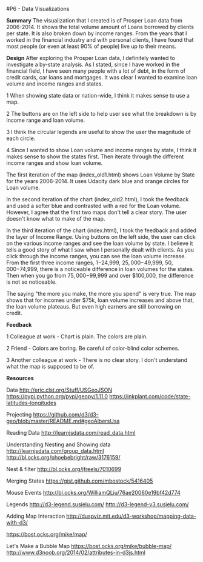 
#P6 - Data Visualizations

**Summary** The visualization that I created is of Prosper Loan data from 2006-2014. It shows the total volume amount of Loans borrowed by clients per state. It is also broken down by income ranges. From the years that I worked in the financial industry and with personal clients, I have found that most people (or even at least 90% of people) live up to their means.

**Design** After exploring the Prosper Loan data, I definitely wanted to investigate a by-state analysis. As I stated, since I have worked in the financial field, I have seen many people with a lot of debt, in the form of credit cards, car loans and mortgages. It was clear I wanted to examine loan volume and income ranges and states.

1  When showing state data or nation-wide, I think it makes sense to use a map.

2  The buttons are on the left side to help user see what the breakdown is by income range and loan volume.

3  I think the circular legends are useful to show the user the magnitude of each circle.

4  Since I wanted to show Loan volume and income ranges by state, I think it makes sense to show the states first.  Then iterate through the different income ranges and show loan volume.

The first iteration of the map (index_old1.html) shows Loan Volume by State for the years 2006-2014. It uses Udacity dark blue and orange circles for Loan volume.

In the second iteration of the chart (index_old2.html), I took the feedback and used a softer blue and contrasted with a red for the Loan volume. However, I agree that the first two maps don't tell a clear story. The user doesn't know what to make of the map.

In the third iteration of the chart (index.html), I took the feedback and added the layer of Income Range. Using buttons on the left side, the user can click on the various income ranges and see the loan volume by state. I believe it tells a good story of what I saw when I personally dealt with clients. As you click through the income ranges, you can see the loan volume increase. From the first three income ranges, $1-$24,999, $25,000-$49,999, $50,000-$74,999, there is a noticeable difference in loan volumes for the states. Then when you go from $75,000-$99,999 and over $100,000, the difference is not so noticeable.

The saying "the more you make, the more you spend" is very true. The map shows that for incomes under $75k, loan volume increases and above that, the loan volume plateaus. But even high earners are still borrowing on credit.

**Feedback**

1 Colleague at work - Chart is plain. The colors are plain.

2 Friend - Colors are boring. Be careful of color-blind color schemes.

3 Another colleague at work - There is no clear story. I don't understand what the map is supposed to be of.

**Resources**

Data http://eric.clst.org/Stuff/USGeoJSON https://pypi.python.org/pypi/geopy/1.11.0 https://inkplant.com/code/state-latitudes-longitudes

Projecting https://github.com/d3/d3-geo/blob/master/README.md#geoAlbersUsa

Reading Data http://learnjsdata.com/read_data.html

Understanding Nesting and Showing data http://learnjsdata.com/group_data.html http://bl.ocks.org/phoebebright/raw/3176159/

Nest & filter http://bl.ocks.org/jfreels/7010699

Merging States https://gist.github.com/mbostock/5416405

Mouse Events http://bl.ocks.org/WilliamQLiu/76ae20060e19bf42d774

Legends http://d3-legend.susielu.com/ http://d3-legend-v3.susielu.com/

Adding Map Interaction http://duspviz.mit.edu/d3-workshop/mapping-data-with-d3/

https://bost.ocks.org/mike/map/

Let's Make a Bubble Map https://bost.ocks.org/mike/bubble-map/ http://www.d3noob.org/2014/02/attributes-in-d3js.html


